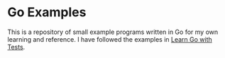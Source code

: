 # Go Examples

This is a repository of small example programs written in Go for my own 
learning and reference. I have followed the examples in 
[Learn Go with Tests](https://quii.gitbook.io/learn-go-with-tests/).